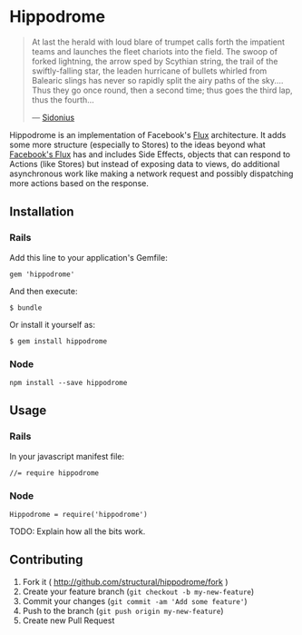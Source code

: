 # Hippodrome

> At last the herald with loud blare of trumpet calls forth the impatient teams
> and launches the fleet chariots into the field. The swoop of forked lightning,
> the arrow sped by Scythian string, the trail of the swiftly-falling star, the
> leaden hurricane of bullets whirled from Balearic slings has never so rapidly
> split the airy paths of the sky.&hellip; Thus they go once round, then a
> second time; thus goes the third lap, thus the fourth&hellip;
>
> &mdash; [Sidonius](http://skookumpete.com/chariots.htm)

Hippodrome is an implementation of Facebook's
[Flux](http://facebook.github.io/flux/docs/overview.html)
architecture.  It adds some more structure (especially to Stores) to the ideas
beyond what [Facebook's Flux](https://github.com/facebook/flux) has and
includes Side Effects, objects that can respond to Actions (like Stores) but
instead of exposing data to views, do additional asynchronous work like
making a network request and possibly dispatching more actions based on the
response.

## Installation

### Rails

Add this line to your application's Gemfile:

    gem 'hippodrome'

And then execute:

    $ bundle

Or install it yourself as:

    $ gem install hippodrome

### Node

    npm install --save hippodrome

## Usage

### Rails

In your javascript manifest file:

    //= require hippodrome

### Node

    Hippodrome = require('hippodrome')


TODO: Explain how all the bits work.

## Contributing

1. Fork it ( http://github.com/structural/hippodrome/fork )
2. Create your feature branch (`git checkout -b my-new-feature`)
3. Commit your changes (`git commit -am 'Add some feature'`)
4. Push to the branch (`git push origin my-new-feature`)
5. Create new Pull Request
